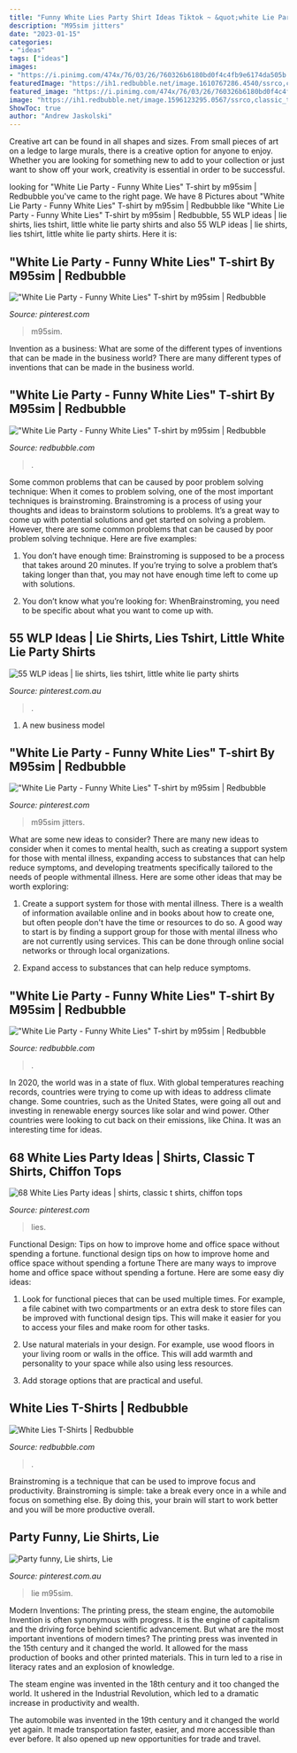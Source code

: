 ```yaml
---
title: "Funny White Lies Party Shirt Ideas Tiktok ~ &quot;white Lie Party"
description: "M95sim jitters"
date: "2023-01-15"
categories:
- "ideas"
tags: ["ideas"]
images:
- "https://i.pinimg.com/474x/76/03/26/760326b6180bd0f4c4fb9e6174da505b.jpg"
featuredImage: "https://ih1.redbubble.net/image.1610767286.4540/ssrco,classic_tee,womens,fafafa:ca443f4786,front_alt,square_product,600x600.jpg"
featured_image: "https://i.pinimg.com/474x/76/03/26/760326b6180bd0f4c4fb9e6174da505b.jpg"
image: "https://ih1.redbubble.net/image.1596123295.0567/ssrco,classic_tee,mens,fafafa:ca443f4786,front_alt,square_product,600x600.jpg"
ShowToc: true
author: "Andrew Jaskolski"
---
```



Creative art can be found in all shapes and sizes. From small pieces of art on a ledge to large murals, there is a creative option for anyone to enjoy. Whether you are looking for something new to add to your collection or just want to show off your work, creativity is essential in order to be successful.

	

		
looking for &quot;White Lie Party - Funny White Lies&quot; T-shirt by m95sim | Redbubble you've came to the right page. We have 8 Pictures about &quot;White Lie Party - Funny White Lies&quot; T-shirt by m95sim | Redbubble like &quot;White Lie Party - Funny White Lies&quot; T-shirt by m95sim | Redbubble, 55 WLP ideas | lie shirts, lies tshirt, little white lie party shirts and also 55 WLP ideas | lie shirts, lies tshirt, little white lie party shirts. Here it is:
		
    
## &quot;White Lie Party - Funny White Lies&quot; T-shirt By M95sim | Redbubble

<img loading=lazy src="https://i.pinimg.com/originals/94/ac/a6/94aca69a3fcd953f6e5ebed77cb44779.png" onerror="this.onerror=null;this.src='https://tse4.mm.bing.net/th?id=OIP.9x8NzxvMck8a5djTXHj3_wHaJ4&amp;pid=15.1';" alt="&quot;White Lie Party - Funny White Lies&quot; T-shirt by m95sim | Redbubble">

_Source: pinterest.com_

>m95sim. 

	

Invention as a business: What are some of the different types of inventions that can be made in the business world?
There are many different types of inventions that can be made in the business world.

    
## &quot;White Lie Party - Funny White Lies&quot; T-shirt By M95sim | Redbubble

<img loading=lazy src="https://ih1.redbubble.net/image.1596123295.0567/ssrco,classic_tee,mens,fafafa:ca443f4786,front_alt,square_product,600x600.jpg" onerror="this.onerror=null;this.src='https://tse2.mm.bing.net/th?id=OIP.qNJNZzAd0gArrC0fW6LtEAHaHZ&amp;pid=15.1';" alt="&quot;White Lie Party - Funny White Lies&quot; T-shirt by m95sim | Redbubble">

_Source: redbubble.com_

>. 

	

Some common problems that can be caused by poor problem solving technique:
When it comes to problem solving, one of the most important techniques is brainstroming. Brainstroming is a process of using your thoughts and ideas to brainstorm solutions to problems. It’s a great way to come up with potential solutions and get started on solving a problem. However, there are some common problems that can be caused by poor problem solving technique. Here are five examples:
1) You don’t have enough time: Brainstroming is supposed to be a process that takes around 20 minutes. If you’re trying to solve a problem that’s taking longer than that, you may not have enough time left to come up with solutions.

2) You don’t know what you’re looking for: WhenBrainstroming, you need to be specific about what you want to come up with.

    
## 55 WLP Ideas | Lie Shirts, Lies Tshirt, Little White Lie Party Shirts

<img loading=lazy src="https://i.pinimg.com/236x/30/e2/a2/30e2a211bef3304c9856cbc1e08654b7.jpg" onerror="this.onerror=null;this.src='https://tse1.mm.bing.net/th?id=OIP.F9glRr1mXhhWqd3-9A0E5wAAAA&amp;pid=15.1';" alt="55 WLP ideas | lie shirts, lies tshirt, little white lie party shirts">

_Source: pinterest.com.au_

>. 

	

1. A new business model 

    
## &quot;White Lie Party - Funny White Lies&quot; T-shirt By M95sim | Redbubble

<img loading=lazy src="https://i.pinimg.com/originals/2f/83/65/2f83658753623c8346da48f83ded9103.png" onerror="this.onerror=null;this.src='https://tse1.mm.bing.net/th?id=OIP.yPXRSVPU7odWPSdcbmavKgHaJ4&amp;pid=15.1';" alt="&quot;White Lie Party - Funny White Lies&quot; T-shirt by m95sim | Redbubble">

_Source: pinterest.com_

>m95sim jitters. 

	

What are some new ideas to consider?
There are many new ideas to consider when it comes to mental health, such as creating a support system for those with mental illness, expanding access to substances that can help reduce symptoms, and developing treatments specifically tailored to the needs of people withmental illness. Here are some other ideas that may be worth exploring:
1. Create a support system for those with mental illness. There is a wealth of information available online and in books about how to create one, but often people don't have the time or resources to do so. A good way to start is by finding a support group for those with mental illness who are not currently using services. This can be done through online social networks or through local organizations.

2. Expand access to substances that can help reduce symptoms.

    
## &quot;White Lie Party - Funny White Lies&quot; T-shirt By M95sim | Redbubble

<img loading=lazy src="https://ih1.redbubble.net/image.1596172962.1630/ssrco,slim_fit_t_shirt,mens,fafafa:ca443f4786,front,square_product,600x600.jpg" onerror="this.onerror=null;this.src='https://tse4.mm.bing.net/th?id=OIP.czqbxpqnt5xg9Y_R0XdavAHaHa&amp;pid=15.1';" alt="&quot;White Lie Party - Funny White Lies&quot; T-shirt by m95sim | Redbubble">

_Source: redbubble.com_

>. 

	

In 2020, the world was in a state of flux. With global temperatures reaching records, countries were trying to come up with ideas to address climate change. Some countries, such as the United States, were going all out and investing in renewable energy sources like solar and wind power. Other countries were looking to cut back on their emissions, like China. It was an interesting time for ideas.

    
## 68 White Lies Party Ideas | Shirts, Classic T Shirts, Chiffon Tops

<img loading=lazy src="https://i.pinimg.com/474x/76/03/26/760326b6180bd0f4c4fb9e6174da505b.jpg" onerror="this.onerror=null;this.src='https://tse3.mm.bing.net/th?id=OIP.HsYz2g_lVeZi-tZ1GD0P_gAAAA&amp;pid=15.1';" alt="68 White Lies Party ideas | shirts, classic t shirts, chiffon tops">

_Source: pinterest.com_

>lies. 

	

Functional Design: Tips on how to improve home and office space without spending a fortune.
functional design tips on how to improve home and office space without spending a fortune
There are many ways to improve home and office space without spending a fortune. Here are some easy diy ideas:

1. Look for functional pieces that can be used multiple times. For example, a file cabinet with two compartments or an extra desk to store files can be improved with functional design tips. This will make it easier for you to access your files and make room for other tasks.

2. Use natural materials in your design. For example, use wood floors in your living room or walls in the office. This will add warmth and personality to your space while also using less resources.

3. Add storage options that are practical and useful.

    
## White Lies T-Shirts | Redbubble

<img loading=lazy src="https://ih1.redbubble.net/image.1610767286.4540/ssrco,classic_tee,womens,fafafa:ca443f4786,front_alt,square_product,600x600.jpg" onerror="this.onerror=null;this.src='https://tse1.mm.bing.net/th?id=OIP.x2E82cvV0Maq7I-AxOaPtQHaHZ&amp;pid=15.1';" alt="White Lies T-Shirts | Redbubble">

_Source: redbubble.com_

>. 

	

Brainstroming is a technique that can be used to improve focus and productivity. Brainstroming is simple: take a break every once in a while and focus on something else. By doing this, your brain will start to work better and you will be more productive overall.

    
## Party Funny, Lie Shirts, Lie

<img loading=lazy src="https://ih1.redbubble.net/image.1595205619.0840/raf,750x1000,075,t,fafafa:ca443f4786.jpg" onerror="this.onerror=null;this.src='https://tse4.mm.bing.net/th?id=OIP.Tc-plCA-iPReSIlIwtTyLAHaJ4&amp;pid=15.1';" alt="Party funny, Lie shirts, Lie">

_Source: pinterest.com.au_

>lie m95sim. 

	

Modern Inventions: The printing press, the steam engine, the automobile
Invention is often synonymous with progress. It is the engine of capitalism and the driving force behind scientific advancement. But what are the most important inventions of modern times?
The printing press was invented in the 15th century and it changed the world. It allowed for the mass production of books and other printed materials. This in turn led to a rise in literacy rates and an explosion of knowledge.

The steam engine was invented in the 18th century and it too changed the world. It ushered in the Industrial Revolution, which led to a dramatic increase in productivity and wealth.

The automobile was invented in the 19th century and it changed the world yet again. It made transportation faster, easier, and more accessible than ever before. It also opened up new opportunities for trade and travel.

